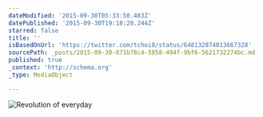 ```yaml
---
dateModified: '2015-09-30T05:33:50.483Z'
datePublished: '2015-09-30T19:18:28.244Z'
starred: false
title: ''
isBasedOnUrl: 'https://twitter.com/tchoi8/status/648132874013667328'
sourcePath: _posts/2015-09-30-871b78c4-5958-494f-9bf6-5621732274bc.md
published: true
_context: 'http://schema.org'
_type: MediaObject

---
```

![Revolution of everyday](https://pbs.twimg.com/media/CP6hZl2UYAAhIqR.jpg:large)